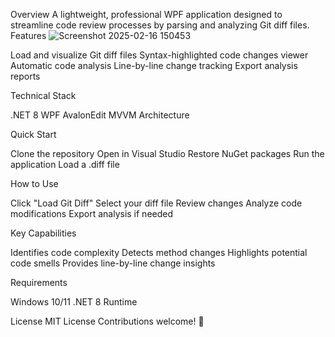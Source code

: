 Overview
A lightweight, professional WPF application designed to streamline code review processes by parsing and analyzing Git diff files.
Features
![Screenshot 2025-02-16 150453](https://github.com/user-attachments/assets/08bf4d4b-6e44-4b06-8671-58e24453aaf6)

Load and visualize Git diff files
Syntax-highlighted code changes viewer
Automatic code analysis
Line-by-line change tracking
Export analysis reports

Technical Stack

.NET 8
WPF
AvalonEdit
MVVM Architecture

Quick Start

Clone the repository
Open in Visual Studio
Restore NuGet packages
Run the application
Load a .diff file

How to Use

Click "Load Git Diff"
Select your diff file
Review changes
Analyze code modifications
Export analysis if needed

Key Capabilities

Identifies code complexity
Detects method changes
Highlights potential code smells
Provides line-by-line change insights

Requirements

Windows 10/11
.NET 8 Runtime

License
MIT License
Contributions welcome! 🚀
